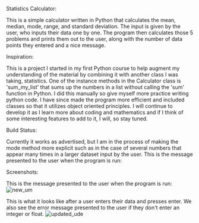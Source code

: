 Statistics Calculator:


  This is a simple calculator written in Python that calculates the mean, median, mode, range, and standard deviation. The input is given by the user, who inputs their data one by one. The program then calculates those 5 problems and prints them out to the user, along with the number of data points they entered and a nice message. 

Inspiration:


   This is a project I started in my first Python course to help augment my understanding of the material by combining it with another class I was taking, statistics. One of the instance methods in the Calculator class is 'sum_my_list' that sums up the numbers in a list without calling the 'sum' function in Python. I did this manually so give myself more practice writing python code. I have since made the program more efficient and included classes so that it utilizes object oriented principles. I will continue to develop it as I learn more about coding and mathematics and if I think of some interesting features to add to it, I will, so stay tuned. 
    
Build Status:


  Currently it works as advertised, but I am in the process of making the mode method more explicit such as in the case of several numbers that appear many times in a larger dataset input by the user. 
This is the message presented to the user when the program is run:

Screenshots:

This is the message presented to the user when the program is run:
![new_um](https://user-images.githubusercontent.com/22042867/48793798-1da78e00-ecc6-11e8-8fe8-660a37d00000.PNG)

This is what it looks like after a user enters their data and presses enter. We also see the error message presented to the user if they don't enter an integer or float. 
![updated_ude](https://user-images.githubusercontent.com/22042867/48794654-99a2d580-ecc8-11e8-9683-d74ce95633b8.PNG)



